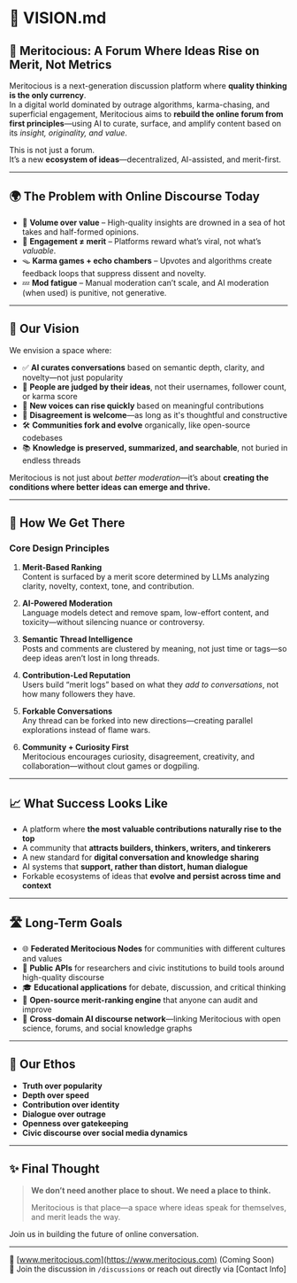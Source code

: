 # 🌟 VISION.md

## 🧠 Meritocious: A Forum Where Ideas Rise on Merit, Not Metrics

Meritocious is a next-generation discussion platform where **quality thinking is the only currency**.  
In a digital world dominated by outrage algorithms, karma-chasing, and superficial engagement, Meritocious aims to **rebuild the online forum from first principles**—using AI to curate, surface, and amplify content based on its *insight, originality, and value*.

This is not just a forum.  
It’s a new **ecosystem of ideas**—decentralized, AI-assisted, and merit-first.

---

## 🌍 The Problem with Online Discourse Today

- 🤯 **Volume over value** – High-quality insights are drowned in a sea of hot takes and half-formed opinions.
- 🧨 **Engagement ≠ merit** – Platforms reward what’s viral, not what’s *valuable*.
- 🪤 **Karma games + echo chambers** – Upvotes and algorithms create feedback loops that suppress dissent and novelty.
- 💤 **Mod fatigue** – Manual moderation can’t scale, and AI moderation (when used) is punitive, not generative.

---

## 🚀 Our Vision

We envision a space where:

- ✅ **AI curates conversations** based on semantic depth, clarity, and novelty—not just popularity
- 🧠 **People are judged by their ideas**, not their usernames, follower count, or karma score
- 🌱 **New voices can rise quickly** based on meaningful contributions
- 🧩 **Disagreement is welcome**—as long as it's thoughtful and constructive
- 🛠️ **Communities fork and evolve** organically, like open-source codebases
- 📚 **Knowledge is preserved, summarized, and searchable**, not buried in endless threads

Meritocious is not just about *better moderation*—it’s about **creating the conditions where better ideas can emerge and thrive.**

---

## 🔧 How We Get There

### Core Design Principles

1. **Merit-Based Ranking**  
   Content is surfaced by a merit score determined by LLMs analyzing clarity, novelty, context, tone, and contribution.

2. **AI-Powered Moderation**  
   Language models detect and remove spam, low-effort content, and toxicity—without silencing nuance or controversy.

3. **Semantic Thread Intelligence**  
   Posts and comments are clustered by meaning, not just time or tags—so deep ideas aren’t lost in long threads.

4. **Contribution-Led Reputation**  
   Users build “merit logs” based on what they *add to conversations*, not how many followers they have.

5. **Forkable Conversations**  
   Any thread can be forked into new directions—creating parallel explorations instead of flame wars.

6. **Community + Curiosity First**  
   Meritocious encourages curiosity, disagreement, creativity, and collaboration—without clout games or dogpiling.

---

## 📈 What Success Looks Like

- A platform where **the most valuable contributions naturally rise to the top**
- A community that **attracts builders, thinkers, writers, and tinkerers**
- A new standard for **digital conversation and knowledge sharing**
- AI systems that **support, rather than distort, human dialogue**
- Forkable ecosystems of ideas that **evolve and persist across time and context**

---

## 🛣 Long-Term Goals

- 🌐 **Federated Meritocious Nodes** for communities with different cultures and values
- 🧱 **Public APIs** for researchers and civic institutions to build tools around high-quality discourse
- 🎓 **Educational applications** for debate, discussion, and critical thinking
- 🤖 **Open-source merit-ranking engine** that anyone can audit and improve
- 🧬 **Cross-domain AI discourse network**—linking Meritocious with open science, forums, and social knowledge graphs

---

## 🧭 Our Ethos

- **Truth over popularity**
- **Depth over speed**
- **Contribution over identity**
- **Dialogue over outrage**
- **Openness over gatekeeping**
- **Civic discourse over social media dynamics**

---

## ✨ Final Thought

> **We don’t need another place to shout. We need a place to think.**  
>  
> Meritocious is that place—a space where ideas speak for themselves, and merit leads the way.

Join us in building the future of online conversation.

---

📌 [www.meritocious.com](https://www.meritocious.com) (Coming Soon)  
💬 Join the discussion in `/discussions` or reach out directly via [Contact Info]

